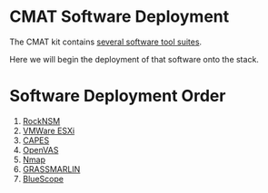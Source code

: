 # CMAT Software Deployment
The CMAT kit contains [several software tool suites](software-components.md).

Here we will begin the deployment of that software onto the stack.

# Software Deployment Order
1. [RockNSM](rocknsm/README.md)
1. [VMWare ESXi](vmware/README.md)
1. [CAPES](capes/README.md)
1. [OpenVAS](openvas/README.md)
1. [Nmap](nmap/README.md)
1. [GRASSMARLIN](grassmarlin/README.md)
1. [BlueScope](bluescope/README.md)
